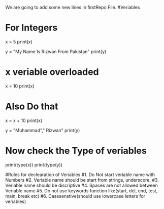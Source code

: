 We are going to add some new lines in firstRepo File.
#Veriables
# For Integers
x = 5
print(x)

y = "My Name Is Rizwan From Pakistan"
print(y)

# x veriable overloaded 
x = 10
print(x)
# Also Do that
x = x + 10
print(x)

y = "Muhammad"," Rizwan"
print(y)



# Now check the Type of veriables
print(type(x))
print(type(y))

#Rules for declearation of Veriables
#1. Do Not start veriable name with Numbers
#2. Veriable name should be start from strings, underscore, 
#3. Veriable name should be discriptive
#4. Spaces are not allowed between Veriable name
#5. Do not use keywords function like(start, del, end, test, main, break etc)
#6. Casesenstive(should use lowercase letters for veriables)
